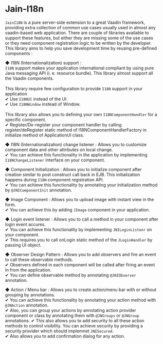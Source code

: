 Jain-I18n
=========

`JainI18N` is a pure server-side extension to a great Vaadin framework, providing extra collection of common use cases usually used in almost any vaadin-based web application. There are couple of libraries available to support these features, but either they are missing some of the use cases or they need component registration logic to be written by the developer. This library aims to help you save development time by reusing pre-defined components :

◆ I18N (Internationalization) support :<br/>
	`I18N` support makes your application international compliant by using pure Java messaging API (i. e.  resource bundle). This library almost support all the Vaadin components.<br/>
<br/>
This library require few configuration to provide `I18N` support in your application<br/>
✔ Use `I18NUI` instead of the UI.<br/>
✔ Use `I18NWindow` instead of Window.<br/>
<br/>
This library also allows you to defining your own `I18NComponentHandler` for a specific component.<br/>
✔ Register/De-register your component handler by calling register/deRegister static method of I18NComponentHandlerFactory in initialize method of ApplicationUI class.<br/>


◆ I18N (Internationalization) change listener :
	Allows you to customize component data and other attributes on local change.<br/>
✔ You can achieve this functionality in the application by implementing `I18NChangeListener`  interface on your component.<br/>


◆ Component Initialization :
	Allows you to initialize component after creation similar to post construct call back in EJB. This initialization happens during `I18N` component registration API.<br/>
✔ You can achieve this functionality by annotating your initialization method by `@JNIComponentInit` annotation.<br/>


◆ Image Component :
	Allows you to upload image with instant view in the form.<br/>
✔ You can achieve this by adding `JImage` component in your application.<br/>


◆ Login event listener :
	Allows you to call a method in your component after login event accures.<br/>
✔ You can achieve this functionality by implementing `JNILoginListenr` on your component.<br/>
✔ This requires you to call onLogin static method of the `JLoginHandler` by passing UI object.<br/>


◆ Observer Design Pattern :
	Allows you to add observers and fire an event to call these observable methods.<br/>
✔ Observers defined in each component will be called after firing an event in from the application.<br/>
✔ You can define observable method by annotating `@JNIObserver` annotation.<br/>


◆ Action / Menu bar :
	Allows you to create action/menu bar with or without grouping by annotations.<br/>
✔ You can achieve this functionality by annotating your action method with `@JNAction` annotation.<br/>
✔ Also, you can group your actions by annotating  action provider component or class by annotating them with `@JNGroups` or `@JNGroup` annotations.
✔ This also allows you to add security to all these action methods to control visibility. You can achieve security by providing a security provider which should implemnet `JNISecured`.<br/>
✔ Also allows you to add confirmation dialog for any action.
